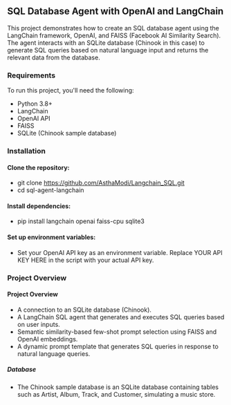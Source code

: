 ## SQL Database Agent with OpenAI and LangChain
This project demonstrates how to create an SQL database agent using the LangChain framework, OpenAI, and FAISS (Facebook AI Similarity Search). The agent interacts with an SQLite database (Chinook in this case) to generate SQL queries based on natural language input and returns the relevant data from the database.

### Requirements
To run this project, you'll need the following:

* Python 3.8+
* LangChain
* OpenAI API
* FAISS
* SQLite (Chinook sample database)

### Installation
#### Clone the repository:
- git clone https://github.com/AsthaModi/Langchain_SQL.git
- cd sql-agent-langchain
#### Install dependencies: 
- pip install langchain openai faiss-cpu sqlite3
#### Set up environment variables: 
- Set your OpenAI API key as an environment variable. Replace YOUR API KEY HERE in the script with your actual API key.


### Project Overview
#### Project Overview
- A connection to an SQLite database (Chinook).
- A LangChain SQL agent that generates and executes SQL queries based on user inputs.
- Semantic similarity-based few-shot prompt selection using FAISS and OpenAI embeddings.
- A dynamic prompt template that generates SQL queries in response to natural language queries.
##### Database
- The Chinook sample database is an SQLite database containing tables such as Artist, Album, Track, and Customer, simulating a music store.

